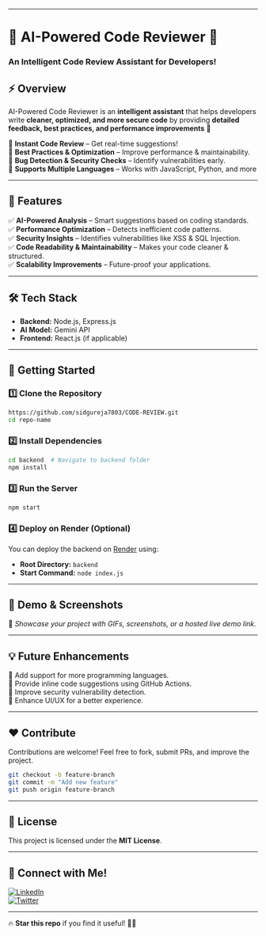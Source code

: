 
---  

# 🚀 AI-Powered Code Reviewer 🤖  

### **An Intelligent Code Review Assistant for Developers!**   

## ⚡ **Overview**  
AI-Powered Code Reviewer is an **intelligent assistant** that helps developers write **cleaner, optimized, and more secure code** by providing **detailed feedback, best practices, and performance improvements** 🚀  

🔹 **Instant Code Review** – Get real-time suggestions!  
🔹 **Best Practices & Optimization** – Improve performance & maintainability.  
🔹 **Bug Detection & Security Checks** – Identify vulnerabilities early.  
🔹 **Supports Multiple Languages** – Works with JavaScript, Python, and more 

---

## 🎯 **Features**  

✅ **AI-Powered Analysis** – Smart suggestions based on coding standards.  
✅ **Performance Optimization** – Detects inefficient code patterns.  
✅ **Security Insights** – Identifies vulnerabilities like XSS & SQL Injection.  
✅ **Code Readability & Maintainability** – Makes your code cleaner & structured.  
✅ **Scalability Improvements** – Future-proof your applications.  

---

## 🛠 **Tech Stack**  

- **Backend:** Node.js, Express.js  
- **AI Model:** Gemini API  
- **Frontend:** React.js (if applicable)  

---

## 🚀 **Getting Started**  

### **1️⃣ Clone the Repository**  
```bash
https://github.com/sidgureja7803/CODE-REVIEW.git
cd repo-name
```

### **2️⃣ Install Dependencies**  
```bash
cd backend  # Navigate to backend folder
npm install
```

### **3️⃣ Run the Server**  
```bash
npm start
```

### **4️⃣ Deploy on Render (Optional)**  
You can deploy the backend on [Render](https://render.com/) using:  
- **Root Directory:** `backend`  
- **Start Command:** `node index.js`  

---

## 🎨 **Demo & Screenshots**  
📸 _Showcase your project with GIFs, screenshots, or a hosted live demo link._  

---

## 💡 **Future Enhancements**  

🔹 Add support for more programming languages.  
🔹 Provide inline code suggestions using GitHub Actions.  
🔹 Improve security vulnerability detection.  
🔹 Enhance UI/UX for a better experience.  

---

## ❤️ **Contribute**  
Contributions are welcome! Feel free to fork, submit PRs, and improve the project.  

```bash
git checkout -b feature-branch
git commit -m "Add new feature"
git push origin feature-branch
```

---

## 📜 **License**  
This project is licensed under the **MIT License**.  

---

## 🤝 **Connect with Me!**  
[![LinkedIn](https://img.shields.io/badge/LinkedIn-Connect-blue?style=for-the-badge&logo=linkedin)](https://linkedin.com/in/sidgureja)  
[![Twitter](https://img.shields.io/badge/Twitter-Follow-blue?style=for-the-badge&logo=twitter)](https://twitter.com/sidgureja)  

---

🔥 **Star this repo** if you find it useful! 🚀✨  
